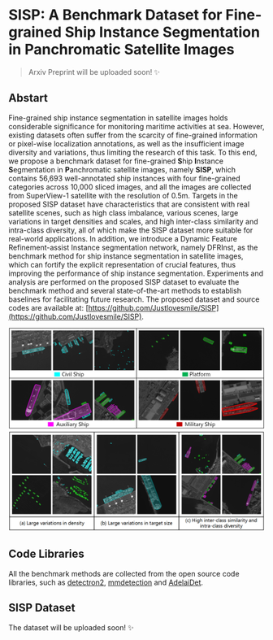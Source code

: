 # SISP: A Benchmark Dataset for Fine-grained Ship Instance Segmentation in Panchromatic Satellite Images

> Arxiv Preprint will be uploaded soon! ✨

## Abstart

Fine-grained ship instance segmentation in satellite images holds considerable significance for monitoring maritime activities at sea. However, existing datasets often suffer from the scarcity of fine-grained information or pixel-wise localization annotations, as well as the insufficient image diversity and variations, thus limiting the research of this task. To this end, we propose a benchmark dataset for fine-grained **S**hip **I**nstance **S**egmentation in **P**anchromatic satellite images, namely **SISP**, which contains 56,693 well-annotated ship instances with four fine-grained categories across 10,000 sliced images, and all the images are collected from SuperView-1 satellite with the resolution of 0.5m. Targets in the proposed SISP dataset have characteristics that are consistent with real satellite scenes, such as high class imbalance, various scenes, large variations in target densities and scales, and high inter-class similarity and intra-class diversity, all of which make the SISP dataset more suitable for real-world applications. In addition, we introduce a Dynamic Feature Refinement-assist Instance segmentation network, namely DFRInst, as the benchmark method for ship instance segmentation in satellite images, which can fortify the explicit representation of crucial features, thus improving the performance of ship instance segmentation. Experiments and analysis are performed on the proposed SISP dataset to evaluate the benchmark method and several state-of-the-art methods to establish baselines for facilitating future research. The proposed dataset and source codes are available at: [https://github.com/Justlovesmile/SISP](https://github.com/Justlovesmile/SISP).

![categories](./docs/categories.png)
![characteristics](./docs/characteristic.png)

## Code Libraries

All the benchmark methods are collected from the open source code libraries, such as [detectron2](https://github.com/facebookresearch/detectron2), [mmdetection](https://github.com/open-mmlab/mmdetection) and [AdelaiDet](https://github.com/aim-uofa/AdelaiDet).

## SISP Dataset

The dataset will be uploaded soon! ✨